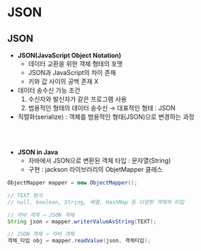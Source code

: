 # **JSON**

## **JSON**

-   **JSON(JavaScript Object Notation)**
    -   데이터 교환을 위한 객체 형태의 포맷
    -   JSON과 JavaScript의 차이 존재
    -   키와 값 사이의 공백 존재 X
-   데이터 송수신 가능 조건
    1.  수신자와 발신자가 같은 프로그램 사용
    2.  범용적인 형태의 데이터 송수신 → 대표적인 형태 : JSON
-   직렬화(serialize) : 객체를 범용적인 형태(JSON)으로 변경하는 과정
  
<br></br>
-   **JSON in Java**
    -   자바에서 JSON으로 변환된 객체 타입 : 문자열(String)
    -   구현 : jackson 라이브러리의 ObjetMapper 클래스

``` Java
ObjectMapper mapper = new ObjectMapper();

// TEXT 형식
// null, boolean, String, 배열, HashMap 등 다양한 객체의 타입

// 자바 객체 → JSON 객체
String json = mapper.writerValueAsString(TEXT);

// JSON 객체 → 자바 객체
객체_타입 obj = mapper.readValue(json, 객체타입);
```